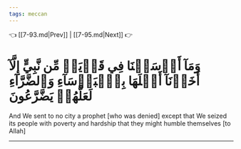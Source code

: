 ```yaml
---
tags: meccan
---
```


👈 [[7-93.md|Prev]] | [[7-95.md|Next]] 👉

# وَمَآ أَرۡسَلۡنَا فِي قَرۡيَةٖ مِّن نَّبِيٍّ إِلَّآ أَخَذۡنَآ أَهۡلَهَا بِٱلۡبَأۡسَآءِ وَٱلضَّرَّآءِ لَعَلَّهُمۡ يَضَّرَّعُونَ

And We sent to no city a prophet [who was denied] except that We seized its people with poverty and hardship that they might humble themselves [to Allah]

---

